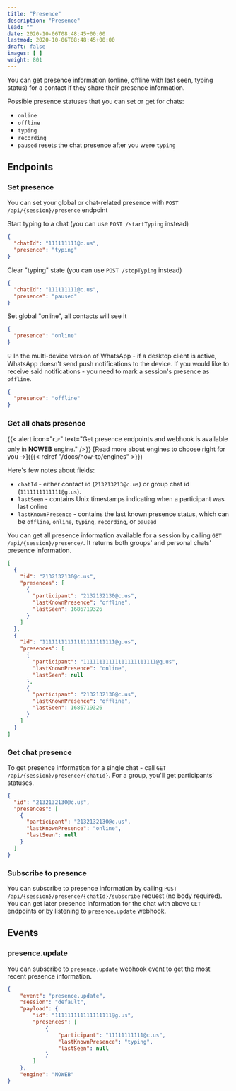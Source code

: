 ```yaml
---
title: "Presence"
description: "Presence"
lead: ""
date: 2020-10-06T08:48:45+00:00
lastmod: 2020-10-06T08:48:45+00:00
draft: false
images: [ ]
weight: 801
---
```


You can get presence information (online, offline with last seen, typing status) for a contact if they share their
presence information.

Possible presence statuses that you can set or get for chats:
- `online`
- `offline`
- `typing`
- `recording`
- `paused` resets the chat presence after you were `typing`


## Endpoints

### Set presence
You can set your global or chat-related presence with `POST /api/{session}/presence` endpoint

Start typing to a chat (you can use `POST /startTyping` instead)
```json
{
  "chatId": "111111111@c.us",
  "presence": "typing"
}
```

Clear "typing" state (you can use `POST /stopTyping` instead)
```json
{
  "chatId": "111111111@c.us",
  "presence": "paused"
}
```

Set global "online", all contacts will see it
```json
{
  "presence": "online"
}
```

💡 In the multi-device version of WhatsApp - if a desktop client is active, WhatsApp doesn't send push notifications
to the device.
If you would like to receive said notifications - you need to mark a session's presence as `offline`.

```json
{
  "presence": "offline"
}
```

### Get all chats presence

{{< alert icon="👉" text="Get presence endpoints and webhook is available only in **NOWEB** engine." />}}
[Read more about engines to choose right for you ->]({{< relref "/docs/how-to/engines" >}})

Here's few notes about fields:

- `chatId` - either contact id (`213213213@c.us`) or group chat id (`1111111111111@g.us`).
- `lastSeen` - contains Unix timestamps indicating when a participant was last online
- `lastKnownPresence` - contains the last known presence status, which can be
  `offline`, `online`, `typing`, `recording`, or `paused`


You can get all presence information available for a session by calling `GET /api/{session}/presence/`.
It returns both groups' and personal chats' presence information.

```json
[
  {
    "id": "2132132130@c.us",
    "presences": [
      {
        "participant": "2132132130@c.us",
        "lastKnownPresence": "offline",
        "lastSeen": 1686719326
      }
    ]
  },
  {
    "id": "11111111111111111111111@g.us",
    "presences": [
      {
        "participant": "11111111111111111111111@g.us",
        "lastKnownPresence": "online",
        "lastSeen": null
      },
      {
        "participant": "2132132130@c.us",
        "lastKnownPresence": "offline",
        "lastSeen": 1686719326
      }
    ]
  }
]
```

### Get chat presence

To get presence information for a single chat - call `GET /api/{session}/presence/{chatId}`.
For a group, you'll get participants' statuses.

```json
{
  "id": "2132132130@c.us",
  "presences": [
    {
      "participant": "2132132130@c.us",
      "lastKnownPresence": "online",
      "lastSeen": null
    }
  ]
}
```

### Subscribe to presence

You can subscribe to presence information by calling `POST /api/{session}/presence/{chatId}/subscribe` request
(no body required).
You can get later presence information for the chat with above `GET` endpoints or by listening to `presence.update`
webhook.

## Events
### presence.update

You can subscribe to `presence.update` webhook event to get the most recent presence information.

```json
{
    "event": "presence.update",
    "session": "default",
    "payload": {
        "id": "111111111111111111@g.us",
        "presences": [
            {
                "participant": "11111111111@c.us",
                "lastKnownPresence": "typing",
                "lastSeen": null
            }
        ]
    },
    "engine": "NOWEB"
}
```
